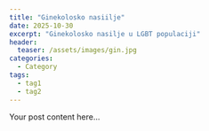 ```yaml
---
title: "Ginekolosko nasiilje"
date: 2025-10-30
excerpt: "Ginekolosko nasilje u LGBT populaciji"
header:
  teaser: /assets/images/gin.jpg
categories:
  - Category
tags:
  - tag1
  - tag2
---
```


Your post content here...
